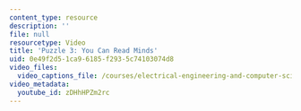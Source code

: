 ```yaml
---
content_type: resource
description: ''
file: null
resourcetype: Video
title: 'Puzzle 3: You Can Read Minds'
uid: 0e49f2d5-1ca9-6185-f293-5c74103074d8
video_files:
  video_captions_file: /courses/electrical-engineering-and-computer-science/6-s095-programming-for-the-puzzled-january-iap-2018/puzzle-3-you-can-read-minds/puzzle-3-you-can-read-minds/zDHhHPZm2rc.vtt
video_metadata:
  youtube_id: zDHhHPZm2rc
---
```

